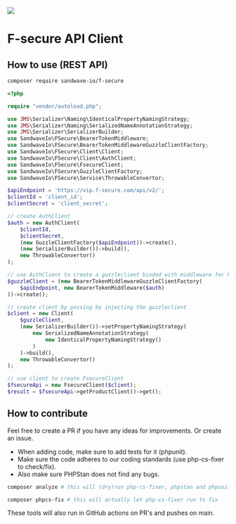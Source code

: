 [![](https://user-images.githubusercontent.com/60096509/91668964-54ecd500-eb11-11ea-9c35-e8f0b20b277a.png)](https://sandwave.io)


# F-secure API Client


## How to use (REST API)

```bash
composer require sandwave-io/f-secure
```

```php
<?php

require "vendor/autoload.php";

use JMS\Serializer\Naming\IdenticalPropertyNamingStrategy;
use JMS\Serializer\Naming\SerializedNameAnnotationStrategy;
use JMS\Serializer\SerializerBuilder;
use SandwaveIo\FSecure\BearerTokenMiddleware;
use SandwaveIo\FSecure\BearerTokenMiddlewareGuzzleClientFactory;
use SandwaveIo\FSecure\Client\Client;
use SandwaveIo\FSecure\Client\AuthClient;
use SandwaveIo\FSecure\FsecureClient;
use SandwaveIo\FSecure\GuzzleClientFactory;
use SandwaveIo\FSecure\Service\ThrowableConvertor;

$apiEndpoint = 'https://vip.f-secure.com/api/v2/';
$clientId = 'client_id';
$clientSecret = 'client_secret';

// create AuthClient
$auth = new AuthClient(
    $clientId,
    $clientSecret,
    (new GuzzleClientFactory($apiEndpoint))->create(),
    (new SerializerBuilder())->build(),
    new ThrowableConvertor()
);

// use AuthClient to create a guzzleclient binded with middleware for handling the bearer token
$guzzleClient = (new BearerTokenMiddlewareGuzzleClientFactory(
    $apiEndpoint, new BearerTokenMiddleware($auth)
))->create();

// create client by passing by injecting the guzzleclient
$client = new Client(
    $guzzleClient,
    (new SerializerBuilder())->setPropertyNamingStrategy(
        new SerializedNameAnnotationStrategy(
            new IdenticalPropertyNamingStrategy()
        )
    )->build(),
    new ThrowableConvertor()
);

// use client to create FsecureClient
$fsecureApi = new FsecureClient($client);
$result = $fsecureApi->getProductClient()->get();
```

## How to contribute

Feel free to create a PR if you have any ideas for improvements. Or create an issue.

* When adding code, make sure to add tests for it (phpunit).
* Make sure the code adheres to our coding standards (use php-cs-fixer to check/fix).
* Also make sure PHPStan does not find any bugs.

```bash
composer analyze # this will (dry)run php-cs-fixer, phpstan and phpunit

composer phpcs-fix # this will actually let php-cs-fixer run to fix
```

These tools will also run in GitHub actions on PR's and pushes on main.
